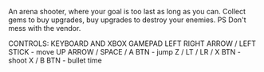 An arena shooter, where your goal is too last as long as you can. Collect gems to buy upgrades, buy upgrades to destroy your enemies.
PS Don't mess with the vendor.

CONTROLS:
KEYBOARD AND XBOX GAMEPAD
LEFT RIGHT ARROW / LEFT STICK - move
UP ARROW / SPACE / A BTN - jump
Z / LT / LR / X BTN  - shoot
X / B BTN - bullet time